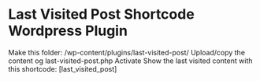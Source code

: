 # Last Visited Post Shortcode Wordpress Plugin
Make this folder: /wp-content/plugins/last-visited-post/
Upload/copy the content og last-visited-post.php
Activate
Show the last visited content with this shortcode: [last_visited_post]
